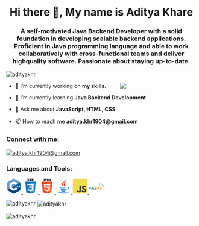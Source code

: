 <h1 align="center">Hi there 👋, My name is Aditya Khare</h1>
<h3 align="center">A self-motivated Java Backend Developer with a solid foundation in developing scalable backend applications. Proficient in Java programming language and able to work collaboratively with cross-functional teams and deliver highquality software. Passionate about staying up-to-date.</h3>
<p align="left"> <img src="https://komarev.com/ghpvc/?username=adityakhr&label=Profile%20views&color=0e75b6&style=flat" alt="adityakhr" /> </p>
<img align="right" src="gif/giphy.gif" style="width:40%" >    

- 🔭 I’m currently working on **my skills.**

- 🌱 I’m currently learning **Java Backend Development**

- 💬 Ask me about **JavaScript, HTML, CSS**

- 📫 How to reach me **aditya.khr1904@gmail.com**

<h3 align="left">Connect with me:</h3>
<p align="left">
<a href="https://www.linkedin.com/in/aditya-khare-1a254b1b8?lipi=urn%3Ali%3Apage%3Ad_flagship3_profile_view_base_contact_details%3BKzktOduuTmqQ%2BbnoOJvDuA%3D%3D" target="blank"><img align="center" src="https://raw.githubusercontent.com/rahuldkjain/github-profile-readme-generator/master/src/images/icons/Social/linked-in-alt.svg" alt="aditya.khr1904@gmail.com" height="30" width="40" /></a>
</p>

<h3 align="left">Languages and Tools:</h3>
<p align="left"> <a href="https://www.w3schools.com/cpp/" target="_blank" rel="noreferrer"> <img src="https://raw.githubusercontent.com/devicons/devicon/master/icons/cplusplus/cplusplus-original.svg" alt="cplusplus" width="40" height="40"/> </a> <a href="https://www.w3schools.com/css/" target="_blank" rel="noreferrer"> <img src="https://raw.githubusercontent.com/devicons/devicon/master/icons/css3/css3-original-wordmark.svg" alt="css3" width="40" height="40"/> </a> <a href="https://www.w3.org/html/" target="_blank" rel="noreferrer"> <img src="https://raw.githubusercontent.com/devicons/devicon/master/icons/html5/html5-original-wordmark.svg" alt="html5" width="40" height="40"/> </a> <a href="https://www.java.com" target="_blank" rel="noreferrer"> <img src="https://raw.githubusercontent.com/devicons/devicon/master/icons/java/java-original.svg" alt="java" width="40" height="40"/> </a> <a href="https://developer.mozilla.org/en-US/docs/Web/JavaScript" target="_blank" rel="noreferrer"> <img src="https://raw.githubusercontent.com/devicons/devicon/master/icons/javascript/javascript-original.svg" alt="javascript" width="40" height="40"/> </a> <a href="https://www.mysql.com/" target="_blank" rel="noreferrer"> <img src="https://raw.githubusercontent.com/devicons/devicon/master/icons/mysql/mysql-original-wordmark.svg" alt="mysql" width="40" height="40"/> </a> </p>

<p><img align="left" src="https://github-readme-stats.vercel.app/api/top-langs?username=adityakhr&show_icons=true&locale=en&layout=compact" alt="adityakhr" /></p>

<p>&nbsp;<img align="center" src="https://github-readme-stats.vercel.app/api?username=adityakhr&show_icons=true&locale=en" alt="adityakhr" /></p>

<p><img align="center" src="https://github-readme-streak-stats.herokuapp.com/?user=adityakhr&" alt="adityakhr" /></p>
